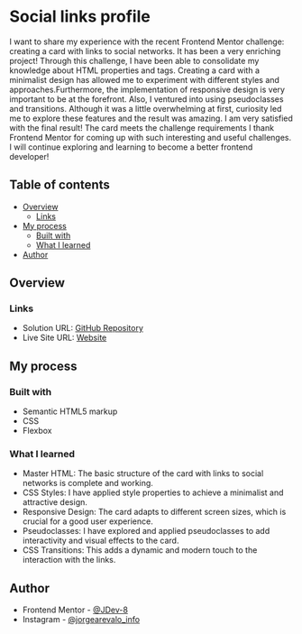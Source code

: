 # Social links profile

I want to share my experience with the recent Frontend Mentor challenge: creating a card with links to social networks. It has been a very enriching project! Through this challenge, I have been able to consolidate my knowledge about HTML properties and tags. Creating a card with a minimalist design has allowed me to experiment with different styles and approaches.Furthermore, the implementation of responsive design is very important to be at the forefront. Also, I ventured into using pseudoclasses and transitions. Although it was a little overwhelming at first, curiosity led me to explore these features and the result was amazing. I am very satisfied with the final result! The card meets the challenge requirements I thank Frontend Mentor for coming up with such interesting and useful challenges. I will continue exploring and learning to become a better frontend developer!

## Table of contents

- [Overview](#overview)
  - [Links](#links)
- [My process](#my-process)
  - [Built with](#built-with)
  - [What I learned](#what-i-learned)
- [Author](#author)

## Overview

### Links

- Solution URL: [GitHub Repository](https://github.com/JDev-8/My-solution-of-Social-links-profile-Frontend-Mentor-Challengue)
- Live Site URL: [Website](https://jdev-8.github.io/My-solution-of-Social-links-profile-Frontend-Mentor-Challengue/)

## My process

### Built with

- Semantic HTML5 markup
- CSS
- Flexbox

### What I learned

- Master HTML: The basic structure of the card with links to social networks is complete and working.
- CSS Styles: I have applied style properties to achieve a minimalist and attractive design.
- Responsive Design: The card adapts to different screen sizes, which is crucial for a good user experience.
- Pseudoclasses: I have explored and applied pseudoclasses to add interactivity and visual effects to the card.
- CSS Transitions: This adds a dynamic and modern touch to the interaction with the links.

## Author

- Frontend Mentor - [@JDev-8](https://www.frontendmentor.io/profile/JDev-8)
- Instagram - [@jorgearevalo_info](https://www.instagram.com/jorgearevalo_info/)
